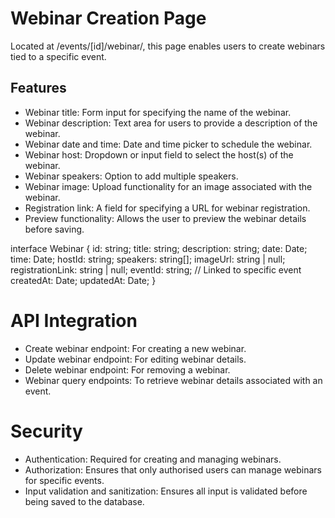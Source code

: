 # Webinar Creation Page
Located at /events/[id]/webinar/, this page enables users to create webinars tied to a specific event.

## Features
- Webinar title: Form input for specifying the name of the webinar.
- Webinar description: Text area for users to provide a description of the webinar.
- Webinar date and time: Date and time picker to schedule the webinar.
- Webinar host: Dropdown or input field to select the host(s) of the webinar.
- Webinar speakers: Option to add multiple speakers.
- Webinar image: Upload functionality for an image associated with the webinar.
- Registration link: A field for specifying a URL for webinar registration.
- Preview functionality: Allows the user to preview the webinar details before saving.

interface Webinar {
  id: string;
  title: string;
  description: string;
  date: Date;
  time: Date;
  hostId: string;
  speakers: string[];
  imageUrl: string | null;
  registrationLink: string | null;
  eventId: string;  // Linked to specific event
  createdAt: Date;
  updatedAt: Date;
}

# API Integration
- Create webinar endpoint: For creating a new webinar.
- Update webinar endpoint: For editing webinar details.
- Delete webinar endpoint: For removing a webinar.
- Webinar query endpoints: To retrieve webinar details associated with an event.
# Security
- Authentication: Required for creating and managing webinars.
- Authorization: Ensures that only authorised users can manage webinars for specific events.
- Input validation and sanitization: Ensures all input is validated before being saved to the database.